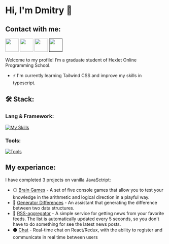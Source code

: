 # Hi, I'm Dmitry 👋 

  ## Contact with me:
   
 <p>
  <a href="mailto:dmt.ivanov96@gmail.com"."><img src="https://cdn.simpleicons.org/gmail" height="42" width="42"/></a> 
  <a href="https://t.me/Miracle_JS"><img src="https://cdn.simpleicons.org/telegram" height="42" width="42"/></a>
  <a href"hhtps:"><img src="https://cdn.simpleicons.org/linkedin" height="42" width="42"/></a>
  <a href=""><img src="https://cdn.simpleicons.org/habr" height="42" width="42"/></a>
</p>


Welcome to my profile! I’m a graduate student of Hexlet Online Programming School. 
* ⚡ I'm currently learning Tailwind CSS and improve my skills in typescript.


## 🛠 Stack:

###  Lang & Framework:

[![My Skills](https://skillicons.dev/icons?i=js,ts,react,redux,html,css,bootstrap&perline=7)](https://skillicons.dev)

### Tools:
[![Tools](https://skillicons.dev/icons?i=sass,vite,webpack,git,figma,jest&perline=7)](https://skillicons.dev)


## My experiance:

I have completed 3 projects on vanilla JavaSctript:
* ⚪ [Brain Games](https://github.com/JS-Demi/frontend-project-44) - A set of five console games that allow you to test your knowledge in the arithmetic and logical direction in a playful way.
* 🔵 [Generator Differences](https://github.com/JS-Demi/frontend-project-46) - An assistant that generating the difference between two data structures.
* 🔴 [RSS-aggregator](https://github.com/JS-Demi/RSS-aggregator) - A simple service for getting news from your favorite feeds. The list is automatically updated every 5 seconds, so you don't have to do something for see the latest news posts.
* ⚫ [Chat](https://github.com/JS-Demi/frontend-project-12) - Real-time chat on React/Redux, with the ability to register and communicate in real time between users
